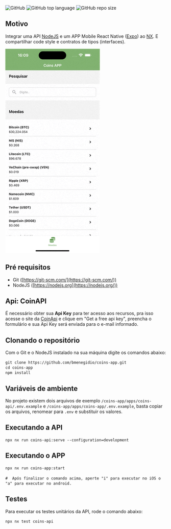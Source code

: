 ![GitHub](https://img.shields.io/github/license/bmenegidio/coins-app)
![GitHub top language](https://img.shields.io/github/languages/top/bmenegidio/coins-app)
![GitHub repo size](https://img.shields.io/github/repo-size/bmenegidio/coins-app)


## Motivo
Integrar uma API [NodeJS](https://nodejs.org/) e um APP Mobile React Native ([Expo](https://expo.dev/)) ao [NX](https://nx.dev/). E compartilhar code style e contratos de tipos (interfaces).

![APP](./docs/images/readme/app_ios.gif)


##  Pré requisitos
 - Git ([https://git-scm.com/](https://git-scm.com/))
 - NodeJS ([https://nodejs.org](https://nodejs.org/))

## Api: CoinAPI
É necessário obter sua **Api Key** para ter acesso aos recursos, pra isso acesse o site da [CoinApi](https://www.coinapi.io/market-data-api/pricing) e clique em "Get a free api key", preencha o formulário e sua Api Key será enviada para o e-mail informado.

## Clonando o repositório
Com o Git e o NodeJS instalado na sua máquina digite os comandos abaixo:

```
git clone https://github.com/bmenegidio/coins-app.git
cd coins-app
npm install
```

## Variáveis de ambiente
No projeto existem dois arquivos de exemplo `/coins-app/apps/coins-api/.env.example` e `/coins-app/apps/coins-app/.env.example`, basta copiar os arquivos, renomear para `.env` e substituir os valores.

## Executando a API
```
npx nx run coins-api:serve --configuration=development
```

## Executando o APP
```
npx nx run coins-app:start
    
#  Após finalizar o comando acima, aperte "i" para executar no iOS o "a" para executar no android.
```

## Testes
Para executar os testes unitários da API, rode o comando abaixo:
```
npx nx test coins-api
```
